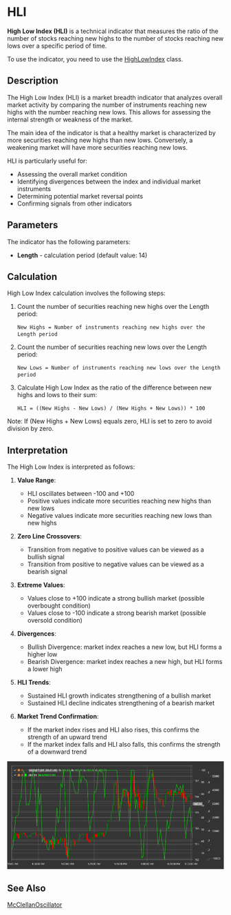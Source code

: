 # HLI

**High Low Index (HLI)** is a technical indicator that measures the ratio of the number of stocks reaching new highs to the number of stocks reaching new lows over a specific period of time.

To use the indicator, you need to use the [HighLowIndex](xref:StockSharp.Algo.Indicators.HighLowIndex) class.

## Description

The High Low Index (HLI) is a market breadth indicator that analyzes overall market activity by comparing the number of instruments reaching new highs with the number reaching new lows. This allows for assessing the internal strength or weakness of the market.

The main idea of the indicator is that a healthy market is characterized by more securities reaching new highs than new lows. Conversely, a weakening market will have more securities reaching new lows.

HLI is particularly useful for:
- Assessing the overall market condition
- Identifying divergences between the index and individual market instruments
- Determining potential market reversal points
- Confirming signals from other indicators

## Parameters

The indicator has the following parameters:
- **Length** - calculation period (default value: 14)

## Calculation

High Low Index calculation involves the following steps:

1. Count the number of securities reaching new highs over the Length period:
   ```
   New Highs = Number of instruments reaching new highs over the Length period
   ```

2. Count the number of securities reaching new lows over the Length period:
   ```
   New Lows = Number of instruments reaching new lows over the Length period
   ```

3. Calculate High Low Index as the ratio of the difference between new highs and lows to their sum:
   ```
   HLI = ((New Highs - New Lows) / (New Highs + New Lows)) * 100
   ```

Note: If (New Highs + New Lows) equals zero, HLI is set to zero to avoid division by zero.

## Interpretation

The High Low Index is interpreted as follows:

1. **Value Range**:
   - HLI oscillates between -100 and +100
   - Positive values indicate more securities reaching new highs than new lows
   - Negative values indicate more securities reaching new lows than new highs

2. **Zero Line Crossovers**:
   - Transition from negative to positive values can be viewed as a bullish signal
   - Transition from positive to negative values can be viewed as a bearish signal

3. **Extreme Values**:
   - Values close to +100 indicate a strong bullish market (possible overbought condition)
   - Values close to -100 indicate a strong bearish market (possible oversold condition)

4. **Divergences**:
   - Bullish Divergence: market index reaches a new low, but HLI forms a higher low
   - Bearish Divergence: market index reaches a new high, but HLI forms a lower high

5. **HLI Trends**:
   - Sustained HLI growth indicates strengthening of a bullish market
   - Sustained HLI decline indicates strengthening of a bearish market

6. **Market Trend Confirmation**:
   - If the market index rises and HLI also rises, this confirms the strength of an upward trend
   - If the market index falls and HLI also falls, this confirms the strength of a downward trend

![indicator_high_low_index](../../../../images/indicator_high_low_index.png)

## See Also

[McClellanOscillator](mcclellan_oscillator.md)